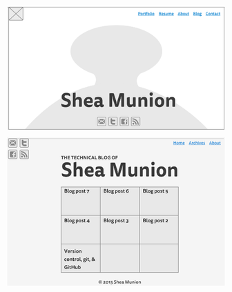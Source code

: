 ![This is my website's index wireframe.](imgs/wireframe-index.png)


![This is my blog's index wireframe.](imgs/wireframe-blog-index.png)